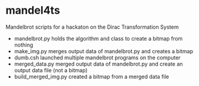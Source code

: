 # mandel4ts
Mandelbrot scripts for a hackaton on the Dirac Transformation System
* mandelbrot.py holds the algorithm and class to create a bitmap from nothing
* make_img.py merges output data of mandelbrot.py and creates a bitmap
* dumb.csh launched multiple mandelbrot programs on the computer
* merged_data.py merged output data of mandelbrot.py and create an output data file (not a bitmap)
* build_merged_img.py created a bitmap from a merged data file
